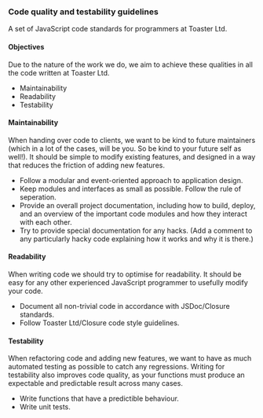 ### Code quality and testability guidelines

A set of JavaScript code standards for programmers at Toaster Ltd.

#### Objectives

Due to the nature of the work we do, we aim to achieve these qualities in all the code written at Toaster Ltd.

* Maintainability
* Readability
* Testability

#### Maintainability

When handing over code to clients, we want to be kind to future maintainers (which in a lot of the cases, will be you. So be kind to your future self as well!). It should be simple to modify existing features, and designed in a way that reduces the friction of adding new features.

* Follow a modular and event-oriented approach to application design.
* Keep modules and interfaces as small as possible. Follow the rule of seperation.
* Provide an overall project documentation, including how to build, deploy, and an overview of the important code modules and how they interact with each other.
* Try to provide special documentation for any hacks. (Add a comment to any particularly hacky code explaining how it works and why it is there.)

#### Readability

When writing code we should try to optimise for readability. It should be easy for any other experienced JavaScript programmer to usefully modify your code.

* Document all non-trivial code in accordance with JSDoc/Closure standards.
* Follow Toaster Ltd/Closure code style guidelines.

#### Testability

When refactoring code and adding new features, we want to have as much automated testing as possible to catch any regressions. Writing for testability also improves code quality, as your functions must produce an expectable and predictable result across many cases.

* Write functions that have a predictible behaviour.
* Write unit tests.
